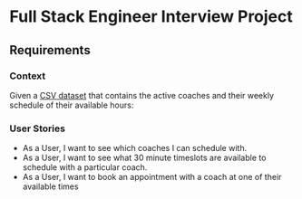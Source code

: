 Full Stack Engineer Interview Project
=====================================

Requirements
------------

### Context

Given a [CSV dataset][data] that contains the active coaches and their weekly
schedule of their available hours:

[data]: https://gist.github.com/wireframe/4a6f196d1b4b24617916d81239eea658

### User Stories

- As a User, I want to see which coaches I can schedule with.
- As a User, I want to see what 30 minute timeslots are available to schedule
  with a particular coach.
- As a User, I want to book an appointment with a coach at one of their
  available times

